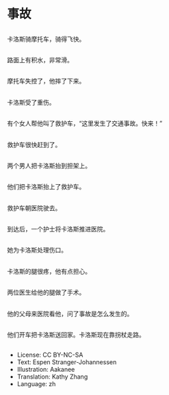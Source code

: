 # 事故

##
卡洛斯骑摩托车，骑得飞快。

##
路面上有积水，非常滑。

##
摩托车失控了，他摔了下来。

##
卡洛斯受了重伤。

##
有个女人帮他叫了救护车，“这里发生了交通事故。快来！”

##
救护车很快赶到了。

##
两个男人把卡洛斯抬到担架上。

##
他们把卡洛斯抬上了救护车。

##
救护车朝医院驶去。

##
到达后，一个护士将卡洛斯推进医院。

##
她为卡洛斯处理伤口。

##
卡洛斯的腿很疼，他有点担心。

##
两位医生给他的腿做了手术。

##
他的父母来医院看他，问了事故是怎么发生的。

##
他们开车把卡洛斯送回家。卡洛斯现在靠拐杖走路。

##
* License: CC BY-NC-SA
* Text: Espen Stranger-Johannessen
* Illustration: Aakanee
* Translation: Kathy Zhang
* Language: zh
